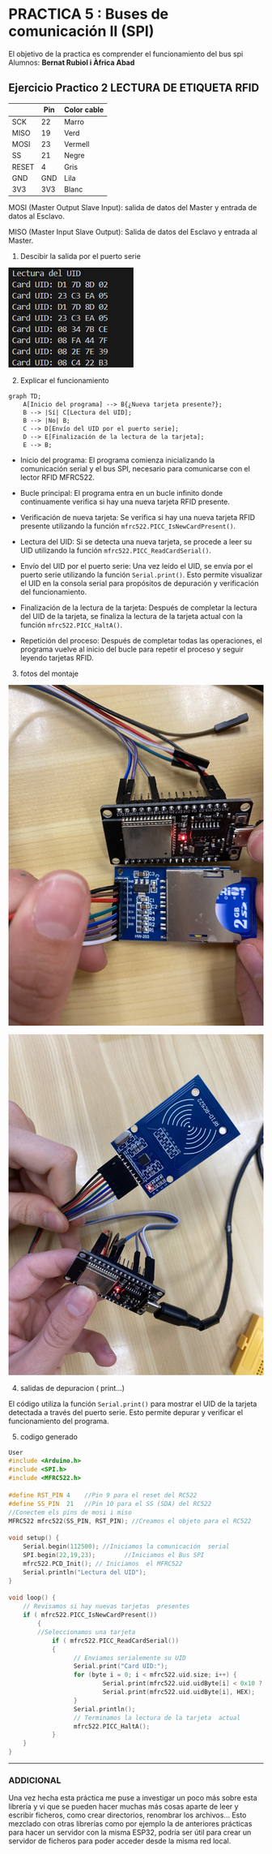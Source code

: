 # PRACTICA 5 :  Buses de comunicación II (SPI)  

El objetivo de la practica es comprender el funcionamiento del bus spi 
Alumnos: **Bernat Rubiol i Àfrica Abad**



## Ejercicio Practico 2 LECTURA DE ETIQUETA RFID 

  
|        | Pin    | Color cable |
|--------|--------|-------------|
| SCK    | 22     | Marro       |
| MISO   | 19     | Verd        |
| MOSI   | 23     | Vermell     |
| SS     | 21     | Negre       |
| RESET  | 4      | Gris        |
| GND    | GND    | Lila        |
| 3V3    | 3V3    | Blanc       |


MOSI (Master Output Slave Input): salida de datos del Master y entrada de datos al Esclavo.

MISO (Master Input Slave Output): Salida de datos del Esclavo y entrada al Master.


1. Descibir la salida por el puerto serie 

![Lectura de la tarjeta RFID](lectura_carta.png)

2. Explicar el funcionamiento 

```mermaid
graph TD;
    A[Inicio del programa] --> B{¿Nueva tarjeta presente?};
    B --> |Sí| C[Lectura del UID];
    B --> |No| B;
    C --> D[Envío del UID por el puerto serie];
    D --> E[Finalización de la lectura de la tarjeta];
    E --> B;
```

- Inicio del programa:
El programa comienza inicializando la comunicación serial y el bus SPI, necesario para comunicarse con el lector RFID MFRC522.

- Bucle principal:
El programa entra en un bucle infinito donde continuamente verifica si hay una nueva tarjeta RFID presente.

- Verificación de nueva tarjeta:
Se verifica si hay una nueva tarjeta RFID presente utilizando la función `mfrc522.PICC_IsNewCardPresent()`.

- Lectura del UID:
Si se detecta una nueva tarjeta, se procede a leer su UID utilizando la función `mfrc522.PICC_ReadCardSerial()`.

- Envío del UID por el puerto serie:
Una vez leído el UID, se envía por el puerto serie utilizando la función `Serial.print()`. Esto permite visualizar el UID en la consola serial para propósitos de depuración y verificación del funcionamiento.

- Finalización de la lectura de la tarjeta:
Después de completar la lectura del UID de la tarjeta, se finaliza la lectura de la tarjeta actual con la función `mfrc522.PICC_HaltA()`.

- Repetición del proceso:
Después de completar todas las operaciones, el programa vuelve al inicio del bucle para repetir el proceso y seguir leyendo tarjetas RFID.



3. fotos del montaje 

![](montaje1.jpg)

![](montaje2.jpg)


4. salidas de depuracion ( print...)

El código utiliza la función `Serial.print()` para mostrar el UID de la tarjeta detectada a través del puerto serie. Esto permite depurar y verificar el funcionamiento del programa.

5. codigo generado 

```cpp
User
#include <Arduino.h>
#include <SPI.h>
#include <MFRC522.h>

#define RST_PIN	4    //Pin 9 para el reset del RC522
#define SS_PIN	21   //Pin 10 para el SS (SDA) del RC522
//Conectem els pins de mosi i miso
MFRC522 mfrc522(SS_PIN, RST_PIN); //Creamos el objeto para el RC522

void setup() {
	Serial.begin(112500); //Iniciamos la comunicación  serial
	SPI.begin(22,19,23);        //Iniciamos el Bus SPI
	mfrc522.PCD_Init(); // Iniciamos  el MFRC522
	Serial.println("Lectura del UID");
}

void loop() {
	// Revisamos si hay nuevas tarjetas  presentes
	if ( mfrc522.PICC_IsNewCardPresent()) 
        {  
  		//Seleccionamos una tarjeta
            if ( mfrc522.PICC_ReadCardSerial()) 
            {
                  // Enviamos serialemente su UID
                  Serial.print("Card UID:");
                  for (byte i = 0; i < mfrc522.uid.size; i++) {
                          Serial.print(mfrc522.uid.uidByte[i] < 0x10 ? " 0" : " ");
                          Serial.print(mfrc522.uid.uidByte[i], HEX);   
                  } 
                  Serial.println();
                  // Terminamos la lectura de la tarjeta  actual
                  mfrc522.PICC_HaltA();         
            }      
	}	
}
```

---
### ADDICIONAL
Una vez hecha esta práctica me puse a investigar un poco más sobre esta librería y vi que se pueden hacer muchas más cosas aparte de leer y escribir ficheros, como crear directorios, renombrar los archivos... Esto mezclado con otras librerías como por ejemplo la de anteriores prácticas para hacer un servidor con la misma ESP32, podría ser útil para crear un servidor de ficheros para poder acceder desde la misma red local. 
 
 

 
 


